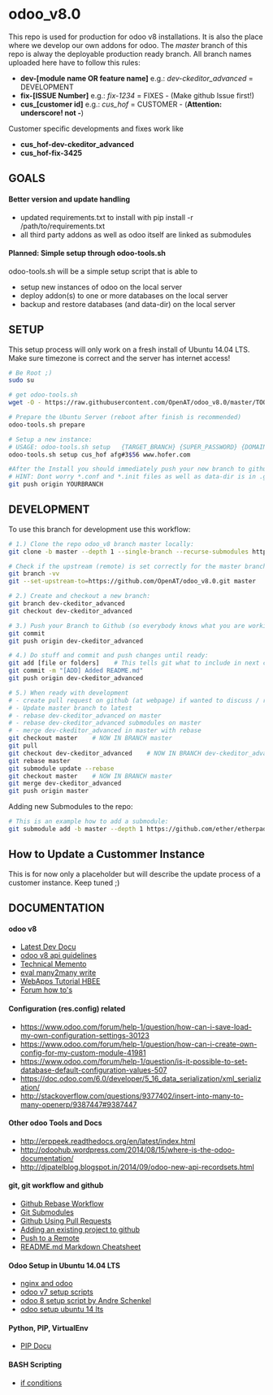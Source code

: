 # odoo_v8.0
This repo is used for production for odoo v8 installations. It is also the place where we develop our own addons for
odoo. The *master* branch of this repo is alway the deployable production ready branch. All branch names uploaded here
have to follow this rules:

- **dev-[module name OR feature name]** e.g.: *dev-ckeditor_advanced* = DEVELOPMENT
- **fix-[ISSUE Number]** e.g.: *fix-1234*  = FIXES - (Make github Issue first!)
- **cus_[customer id]** e.g.: *cus_hof* = CUSTOMER - (**Attention: underscore! not -**)

Customer specific developments and fixes work like 
- **cus_hof-dev-ckeditor_advanced**
- **cus_hof-fix-3425**


## GOALS

#### Better version and update handling
- updated requirements.txt to install with pip install -r /path/to/requirements.txt
- all third party addons as well as odoo itself are linked as submodules

#### Planned: Simple setup through odoo-tools.sh
odoo-tools.sh will be a simple setup script that is able to 
- setup new instances of odoo on the local server
- deploy addon(s) to one or more databases on the local server
- backup and restore databases (and data-dir) on the local server


## SETUP
This setup process will only work on a fresh install of Ubuntu 14.04 LTS. Make sure timezone is correct and the server
has internet access!

```bash
# Be Root ;)
sudo su

# get odoo-tools.sh
wget -O - https://raw.githubusercontent.com/OpenAT/odoo_v8.0/master/TOOLS/odoo-tools.sh > odoo-tools.sh

# Prepare the Ubuntu Server (reboot after finish is recommended)
odoo-tools.sh prepare

# Setup a new instance: 
# USAGE: odoo-tools.sh setup   {TARGET_BRANCH} {SUPER_PASSWORD} {DOMAIN_NAME}
odoo-tools.sh setup cus_hof afg#3$56 www.hofer.com 

#After the Install you should immediately push your new branch to github!
# HINT: Dont worry *.conf and *.init files as well as data-dir is in .gitignore !
git push origin YOURBRANCH
```


## DEVELOPMENT

To use this branch for development use this workflow:

```bash
# 1.) Clone the repo odoo_v8 branch master locally:
git clone -b master --depth 1 --single-branch --recurse-submodules https://github.com/OpenAT/odoo_v8.0.git [instance_dir]

# Check if the upstream (remote) is set correctly for the master branch
git branch -vv
git --set-upstream-to=https://github.com/OpenAT/odoo_v8.0.git master    # creates remotes and origin

# 2.) Create and checkout a new branch:
git branch dev-ckeditor_advanced
git checkout dev-ckeditor_advanced

# 3.) Push your Branch to Github (so everybody knows what you are working on)
git commit
git push origin dev-ckeditor_advanced

# 4.) Do stuff and commit and push changes until ready:
git add [file or folders]    # This tells git what to include in next commit
git commit -m "[ADD] Added README.md"
git push origin dev-ckeditor_advanced

# 5.) When ready with development 
# - create pull request on github (at webpage) if wanted to discuss / review changes
# - Update master branch to latest
# - rebase dev-ckeditor_advanced on master
# - rebase dev-ckeditor_advanced submodules on master
# - merge dev-ckeditor_advanced in master with rebase
git checkout master    # NOW IN BRANCH master
git pull
git checkout dev-ckeditor_advanced    # NOW IN BRANCH dev-ckeditor_advanced
git rebase master
git submodule update --rebase
git checkout master    # NOW IN BRANCH master
git merge dev-ckeditor_advanced
git push origin master

```

Adding new Submodules to the repo:
```bash
# This is an example how to add a submodule:
git submodule add -b master --depth 1 https://github.com/ether/etherpad-lite.git etherpad-lite
```


## How to Update a Custommer Instance
This is for now only a placeholder but will describe the update process of a customer instance. Keep tuned ;)


## DOCUMENTATION

#### odoo v8
- [Latest Dev Docu](https://www.odoo.com/documentation/master/howtos/website.html)
- [odoo v8 api guidelines](http://odoo-new-api-guide-line.readthedocs.org/en/latest/)
- [Technical Memento](https://www.odoo.com/files/memento/OpenERP_Technical_Memento_latest.pdf)
- [eval many2many write](https://doc.odoo.com/v6.0/developer/2_5_Objects_Fields_Methods/methods.html/#osv.osv.osv.write)
- [WebApps Tutorial HBEE](https://www.hbee.eu/en-us/blog/archive/2014/9/17/odoo-web-apps/)
- [Forum how to's](https://www.odoo.com/forum/how-to)

#### Configuration (res.config) related
- https://www.odoo.com/forum/help-1/question/how-can-i-save-load-my-own-configuration-settings-30123
- https://www.odoo.com/forum/help-1/question/how-can-i-create-own-config-for-my-custom-module-41981
- https://www.odoo.com/forum/help-1/question/is-it-possible-to-set-database-default-configuration-values-507
- https://doc.odoo.com/6.0/developer/5_16_data_serialization/xml_serialization/
- http://stackoverflow.com/questions/9377402/insert-into-many-to-many-openerp/9387447#9387447

#### Other odoo Tools and Docs
- http://erppeek.readthedocs.org/en/latest/index.html
- http://odoohub.wordpress.com/2014/08/15/where-is-the-odoo-documentation/
- http://djpatelblog.blogspot.in/2014/09/odoo-new-api-recordsets.html

#### git, git workflow and github
- [Github Rebase Workflow](http://mettadore.com/2011/09/07/the-ever-deployable-github-workflow/)
- [Git Submodules](http://git-scm.com/docs/git-submodule)
- [Github Using Pull Requests](https://help.github.com/articles/using-pull-requests/)
- [Adding an existing project to github](https://help.github.com/articles/adding-an-existing-project-to-github-using-the-command-line/)
- [Push to a Remote](https://help.github.com/articles/pushing-to-a-remote/)
- [README.md Markdown Cheatsheet](https://github.com/adam-p/markdown-here/wiki/Markdown-Cheatsheet)

#### Odoo Setup in Ubuntu 14.04 LTS
- [nginx and odoo](http://wirtel.be/posts/en/2011/11/02/nginx-proxy-openerp/)
- [odoo v7 setup scripts](https://github.com/OpenAT/odoo-tools/tree/7.0)
- [odoo 8 setup script by Andre Schenkel](https://github.com/lukebranch/odoo-install-scripts/blob/master/odoo-saas4/ubuntu-14-04/odoo_install.sh)
- [odoo setup ubuntu 14 lts](https://www.odoo.com/forum/help-1/question/how-to-install-odoo-from-github-on-ubuntu-14-04-for-testing-purposes-only-ie-not-for-production-52627)

#### Python, PIP, VirtualEnv
- [PIP Docu](http://pip.readthedocs.org/en/latest/user_guide.html#requirements-files)

#### BASH Scripting
- [if conditions](http://www.tldp.org/LDP/Bash-Beginners-Guide/html/sect_07_01.html)
